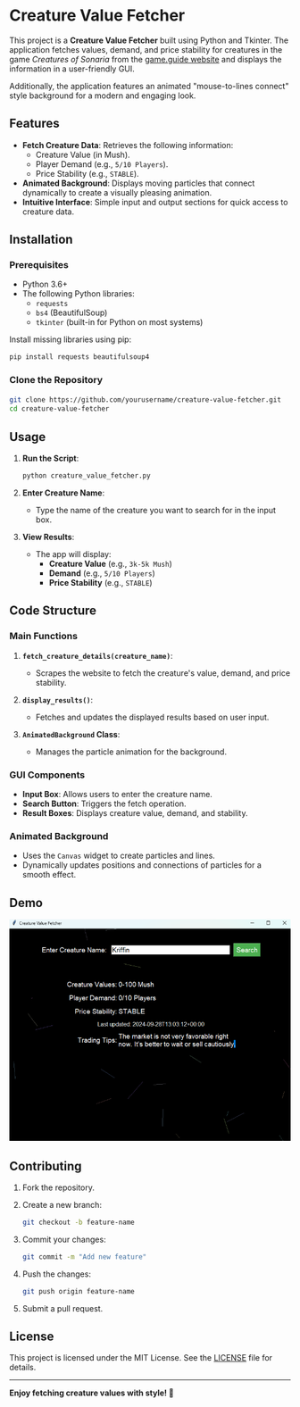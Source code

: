 # Creature Value Fetcher

This project is a **Creature Value Fetcher** built using Python and Tkinter. The application fetches values, demand, and price stability for creatures in the game *Creatures of Sonaria* from the [game.guide website](https://www.game.guide/) and displays the information in a user-friendly GUI.

Additionally, the application features an animated "mouse-to-lines connect" style background for a modern and engaging look.

## Features

- **Fetch Creature Data**: Retrieves the following information:
  - Creature Value (in Mush).
  - Player Demand (e.g., `5/10 Players`).
  - Price Stability (e.g., `STABLE`).
- **Animated Background**: Displays moving particles that connect dynamically to create a visually pleasing animation.
- **Intuitive Interface**: Simple input and output sections for quick access to creature data.

## Installation

### Prerequisites

- Python 3.6+
- The following Python libraries:
  - `requests`
  - `bs4` (BeautifulSoup)
  - `tkinter` (built-in for Python on most systems)

Install missing libraries using pip:

```bash
pip install requests beautifulsoup4
```

### Clone the Repository

```bash
git clone https://github.com/yourusername/creature-value-fetcher.git
cd creature-value-fetcher
```

## Usage

1. **Run the Script**:

   ```bash
   python creature_value_fetcher.py
   ```

2. **Enter Creature Name**:
   - Type the name of the creature you want to search for in the input box.

3. **View Results**:
   - The app will display:
     - **Creature Value** (e.g., `3k-5k Mush`)
     - **Demand** (e.g., `5/10 Players`)
     - **Price Stability** (e.g., `STABLE`)

## Code Structure

### Main Functions

1. **`fetch_creature_details(creature_name)`**:
   - Scrapes the website to fetch the creature's value, demand, and price stability.

2. **`display_results()`**:
   - Fetches and updates the displayed results based on user input.

3. **`AnimatedBackground` Class**:
   - Manages the particle animation for the background.

### GUI Components

- **Input Box**: Allows users to enter the creature name.
- **Search Button**: Triggers the fetch operation.
- **Result Boxes**: Displays creature value, demand, and stability.

### Animated Background

- Uses the `Canvas` widget to create particles and lines.
- Dynamically updates positions and connections of particles for a smooth effect.

## Demo

![App Screenshot](./image.png)

## Contributing

1. Fork the repository.
2. Create a new branch:

   ```bash
   git checkout -b feature-name
   ```

3. Commit your changes:

   ```bash
   git commit -m "Add new feature"
   ```

4. Push the changes:

   ```bash
   git push origin feature-name
   ```

5. Submit a pull request.

## License

This project is licensed under the MIT License. See the [LICENSE](LICENSE) file for details.

---

**Enjoy fetching creature values with style! 🎉**

